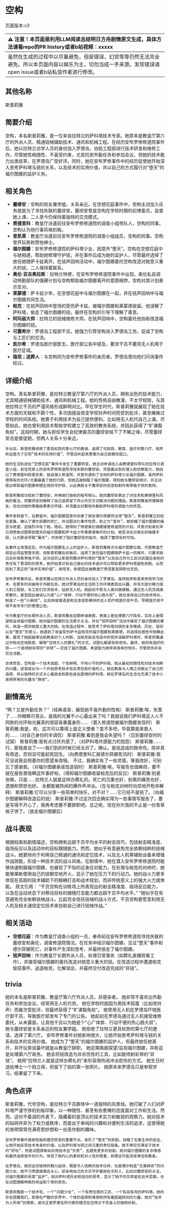 # 空构
页面版本:v3
 

| :warning: 注意！本页面是利用LLM阅读总结明日方舟剧情原文生成，具体方法请看repo的PR history或者b站视频：xxxxx           |
|:----------------------------|
| 虽然在生成的过程中以尽量避免，但是错误，幻觉等等仍然无法完全避免。所以本页面内容以娱乐为主，切勿当成一手来源。发现错误请open issue或者b站私信作者进行修改。|



## 其他名称
斯普莉雅
## 简要介绍
空构，本名斯普莉雅，是一位来自拉特兰的萨科塔技术专家。她原本是教皇厅第六厅的外派人员，精通铳械辅助技术、通讯和机械工程。在经历安布罗修修道院事件后，她以拉特兰访学人员的身份加入罗德岛，协助工程部进行技术研发和维修工作。尽管她性格随性、不喜受约束，尤其抗拒外勤任务和参加会议，但她的技术能力出类拔萃，在罗德岛广受好评。同时，她在安布罗修事件中的经历促使她开始深入思考萨科塔与铳的关系，以及技术的实用价值，并以自己的方式履行对“堕天”的福尔图娜的监护义务。
## 相关角色
-   **蕾缪安**：空构的校友兼学姐，关系亲近。在空想花庭事件中，空构主动加入任务就是为了寻找失联的蕾缪安。蕾缪安曾是空构在学校时期的纪律委员，监督她上课，二人至今仍保持着独特的交流模式。
-   **费德里科**：教皇厅派遣前往安布罗修修道院的调查小组带队人，空构的同事。空构认为他行事风格刻板。
-   **里凯莱**：教皇厅派遣前往安布罗修修道院的调查小组组员，空构的同事。空构曾开玩笑称赞他绅士。
-   **福尔图娜**：安布罗修修道院的萨科塔少女，因意外“堕天”。空构在空想花庭中与她相遇，帮助她修理守护铳，并在事件后成为她的监护人，尽管最终选择了放任她随萨卡兹离开。在铳声回响活动中，福尔图娜委托空构改造对她意义重大的铳，二人保持着联系。
-   **奥伦·亚吉奥拉斯**：拉特兰特使，在安布罗修修道院事件中出现。奥伦私自调动特勤部队的强硬计划与空构帮助福尔图娜离开的意图相悖，空构对其计划表示反对。
-   **莱蒙德**：萨卡兹少年，在空想花庭中与福尔图娜在一起，并在铳声回响中与福尔图娜共同生活。
-   **帕克**：在铳声回响中登场的受伤萨卡兹，被福尔图娜和莱蒙德收留。他误解了萨科塔，偷走了福尔图娜的铳，最终在空构的引导下理解了善意。
-   **阿玛丽大师**：拉特兰的铳械维修大师。在铳声回响中，空构委托他协助改造福尔图娜的铳。
-   **可露希尔**：罗德岛工程部干员。她强力引荐空构进入罗德岛工坊，促成了空构与工匠们的交流。
-   **凯尔希**：罗德岛医疗部医生。医疗部公告中提及，要求干员不要将无人机用于医疗区域。
-   **隐现；送葬人**：与空构同为安布罗修事件的亲历者，罗德岛曾向他们问询事件经过。
## 详细介绍
空构，真名斯普莉雅，是拉特兰教皇厅第六厅的外派人员，拥有出色的技术能力，尤其精通铳械辅助技术、通讯和机械工程。她的性格自由散漫，不太守规矩，与其他拉特兰干员的严谨风格形成鲜明对比。早在学生时代，斯普莉雅就展现了她在技术方面的天赋和不羁个性，多次因擅自改变学校铃声时间而受到批评，甚至瘫痪过学校的时间系统。她善于利用技术为自己提供便利，比如用无人机代自己上课。尽管如此，她也曾利用技术帮助学校建立了高效的教务系统，并因此获得了“旷课豁免权”。这段时期，她与担任学生会纪律委员的蕾缪安结下了不解之缘，尽管蕾缪安总是督促她，但两人关系十分亲近。

    毕业后，斯普莉雅拒绝了更具权势的第七厅的邀请，选择了司民政、教育、医疗的第六厅，她声称这是为了实现“技术的实用价值”，尽管这听起来更像为自己偷懒找借口。

    她的生活轨迹在“空想花庭”事件中发生了重要转变。她主动申请加入由费德里科带队的拉特兰调查小组，前往荒原上的安布罗修修道院寻找失联的蕾缪安。凭借着出色的潜入和侦察能力，她绕过了费德里科和里凯莱，独自潜入修道院，并意外遇到了当地的萨科塔少女福尔图娜。虽然萨科塔特有的光环/光翼暴露了她的行踪，但她迅速制服了福尔图娜，得知她与蕾缪安相识，并主动提出帮助福尔图娜修理生锈的守护铳，以此换取关于蕾缪安的信息和制作青草格子饼的食材。

    斯普莉雅成功找到了蕾缪安，并用她们独有的暗号相认。她向蕾缪安表达了对任务和费德里科风格的看法，而蕾缪安则解释了自己选择留下并以外交方式解决问题的理由。斯普莉雅虽然理解朋友，但也对她的策略效果表示怀疑，并流露出对繁琐外勤和萨科塔共感能力的厌恶。

    事件急转直下，在教堂中，福尔图娜因意外伤害了朋友德尔菲娜而当场“堕天”。斯普莉雅立刻前往查看，确认了德尔菲娜的死亡，并试图淡化事件性质，称之为“意外”。她目睹了福尔图娜的痛苦与绝望，这强烈冲击了她。随后，她得知了特使奥伦强硬接管修道院的计划，并意识到奥伦早已洞悉她试图帮助堕天的福尔图娜和萨卡兹少年莱蒙德离开的计划。她坚决反对奥伦的强硬手段，认为那会导致“屠杀”，并拒绝了阻拦蕾缪安的指令，强调了蕾缪安的可怕。

    在事件尘埃落定后，作为福尔图娜名义上的监护人，斯普莉雅再次与福尔图娜见面。尽管教皇厅规定必须监管堕天使，但斯普莉雅在权衡后，选择了放任福尔图娜随萨卡兹一同离开，只要求她日后补偿青草格子饼。这次经历让斯普莉雅对萨科塔的“堕天”以及自己作为工匠对武器应承担的责任有了更深刻的思考。她开始意识到自己擅长的技术或许可以帮助更多萨科塔避免悲剧，从而找到了真正的“技术实用价值”。她坦言，即使因此被教皇厅责怪甚至辞职也无妨。

    安布罗修事件后，斯普莉雅以拉特兰外派人员的身份加入了罗德岛。虽然她声称是来参观学习技术，但更多时间被用于外勤任务。她对罗德岛的生活和工作环境表现出兴趣，并将大部分精力投入到工程部，与工匠们交流技术，钻研无人机。她起初不愿与人面对面接触，通过无人机完成维修委托，甚至因此被误认为是“心广体胖、行动不便的热心肠大叔”。她也发挥自己的技术特长，制造了一些“小麻烦”，比如用装载语音和全息投影模块的无人机吓唬医疗部干员，导致医疗部不得不发布专门的管理公告。

    作为教皇厅的长期外派人员，斯普莉雅会定期申请离舰，表面上是处理第六厅政务，实际上是探望和监视福尔图娜。她对福尔图娜的生活表示关注，并在“铳声回响”活动中接受了福尔图娜的委托，改造一把对她意义重大的铳。在改造过程中，她思考了萨科塔对铳的复杂情感、历史、信仰以及“堕天”的意义。她遇到了收留受伤萨卡兹帕克的福尔图娜和莱蒙德，并选择在报告中隐瞒此事，展现了她超越律法和教条的个人判断。当帕克偷走改造中的铳并误解萨科塔时，斯普莉雅通过开枪向空地致意、解释“拉特兰人的葬礼”的方式，试图化解紧张和悲伤。最终，她将改造好的铳——一个能喷射彩带的“非铳”——交给了福尔图娜，希望能为她带来简单的快乐，尽管悲伤并未完全消散。

    总体而言，空构是一个技术高超、个性鲜明、不拘小节的萨科塔。她从最初的随性和对技术纯粹的兴趣，逐渐成长为一个开始思考技术背后责任和价值的人。她在教条与人情之间做出了自己的选择，并以独特的方式关心着朋友和那些身处困境的萨科塔。她在罗德岛的生活也充满了技术小发明带来的乐趣与“麻烦”。
## 剧情高光
“啊？又是外勤任务？”（经典语录，展现她不喜外勤的性格）
    斯普莉雅:唉，失策了......你眼睛可真尖，是我的光翼不小心露出来了吗？我就说我们萨科塔这人人不同款的光环和光翼真的很容易暴露身形......（潜入修道院被福尔图娜发现时）
    斯普莉雅:我是，呃，这次可以算得上是正义使者？差不多吧，毕竟算是来救人的......（对自己身份的半调侃）
    斯普莉雅:看到是我会失望吗？（见到蕾缪安时的试探）
    斯普莉雅:我有点讨厌共感了。（对萨科塔共感能力的抱怨）
    斯普莉雅:......行，那我直说了——我们到的时候已经太迟了。确认。是铳造成的致命伤。除非真有奇迹，否则没可能起死回生。（向费德里科汇报德尔菲娜死讯时）
    斯普莉雅:我可没说我会照着你的愿望来改哦。 不过，我确实有了一些灵感。等我改好，可别忘了感谢我。（对福尔图娜承诺改造铳时）
    斯普莉雅:唉，写报告也很麻烦，要不就在报告里隐瞒这件事好啦。（得知福尔图娜收留帕克后的反应）
    斯普莉雅:别紧张嘛，只是......拉特兰人就是这样办葬礼的。死亡的沉重也好，别离的痛苦也好，遗憾和愤怒也好。 全都能被热闹的爆炸声冲淡。（在与帕克对峙时向空地开枪并解释）
    斯普莉雅:它可以分享一些简单的快乐，对不对？......它已经不是铳了。（向福尔图娜解释改造后的铳）
    斯普莉雅:不过这次回去确实得为一些事情写报告了，要是写得不开心了，我再考虑要不要辞职吧。总之呢，现在你欠我的不止是一份青草格子饼了。（放走福尔图娜后）
## 战斗表现
根据档案和剧情描述，空构拥有远超干员平均水平的射击技巧，包括射击精准度、临场反应以及运动中的目标跟随能力。然而，她似乎有意避免完全依赖纯粹的铳械战斗。她更倾向于利用自己精通的通讯和定位技术，以及无人机等辅助设备来增强作战效能，形成一种技术流的战斗风格。在剧情中，她在潜入安布罗修修道院时能够快速制服福尔图娜，也展现了不俗的近身应对能力。在处理与帕克的对峙时，她能够果断使用自己的铳朝空地开火，显示了她在压力下的行动力。她的战斗力更多体现在高超的技术辅助下的精确打击和战术规划，而非传统意义上的强大火力或体能。
    原文引用：
    “干员空构在训练场上所表现出的射击精准度、临场反应能力，以及在运动状态下对移动目标的跟随打击能力都远超干员平均水平。”
    “她似乎在有意避免完全依赖铳械战斗。比起完全信任铳械的战斗方式，干员空构更愿意利用无人机及相关通信定位技术来协助自己进行铳械作战。”
## 相关活动
-   **空想花庭**：作为教皇厅调查小组的一员，奉命前往安布罗修修道院寻找失联的蕾缪安和奥伦，调查修道院情况。在任务中结识福尔图娜，见证“堕天”事件和德尔菲娜死亡，对事件产生深刻思考，并最终放走了福尔图娜。
-   **铳声回响**：作为教皇厅长期外派人员，处理日常事务（如葬礼直播观看工作），并接受福尔图娜的委托改造对她意义重大的铳。在改造过程中遭遇帕克偷窃事件，追逐帕克，化解误会，并最终交付改造完成的“非铳”。
## trivia
她的本名是斯普莉雅，教皇厅第六厅外派人员，非感染者。
    她非常不喜欢出外勤任务和参加会议，经常用无人机代劳。
    她在学校时就因为用技术捣蛋（比如改铃声）而屡次受批评，但最终获得了“旷课豁免权”。
    她曾用无人机在罗德岛吓唬医疗部干员，导致医疗部发布了专门的公告。
    她起初在罗德岛通过无人机接受维修委托，从未露面，让其他干员以为她是个“心广体胖、行动不便的热心肠大叔”。
    她与蕾缪安是关系亲近的校友兼学姐。
    她拒绝了拉特兰更具权势的第七厅的邀请，选择了第六厅。
    安布罗修事件对她影响很大，让她开始思考萨科塔与铳的关系和技术的实用价值。
    她成为了“堕天”的福尔图娜的监护人，但最终放任她离开，并开玩笑说最坏就是从教皇厅辞职。
    她定期离舰探望/监视福尔图娜，并称这是处理第六厅政务。
    她会将铳改造为非杀伤性的工具，比如能喷射彩带的“非铳”。
    她用“拉特兰人就是这样办葬礼的”来形容用热闹冲淡悲伤的方式。
    她生日时送给博士一个拍立得，但留下了拍的第一张照片。
    她原本来罗德岛只是参观学习，结果留了下来。
## 角色点评
斯普莉雅，代号空构，是拉特兰干员群体中一道独特的风景线。她打破了人们对萨科塔严谨守序的刻板印象，以一种随性、甚至有些惫懒的态度面对工作和生活。然而，这份不着调的外表下，隐藏着的是顶尖的技术实力和敏锐的观察力。她对技术的钻研并非为了权力或秩序，而是出于单纯的兴趣和对便利生活的追求，这使得她的发明常常充满奇思妙想和一丝恶作剧的趣味。

    安布罗修事件是她性格和理念转变的重要节点。亲历了“堕天”的悲剧，目睹了无辜生命的逝去，让她开始反思技术本身的价值，以及萨科塔与铳之间沉重的责任链条。她不再仅仅满足于技术的“好玩”，而是试图探索如何用技术去“负责”，去避免更多的悲剧。她对福尔图娜的复杂情感和最终选择放手的行为，体现了她内心的柔软和对人性的尊重，即便这可能违背律法和教条。

    在罗德岛，她将这份独特的魅力延续，既是令人信赖的技术伙伴，也是偶尔制造“无害麻烦”的问题少女。她不习惯直接表达关心，却会用自己的方式守护着她在乎的人，比如对蕾缪安的关注，对福尔图娜的另类“监护”。她对萨科塔历史和信仰的思考，显示了她不仅仅停留在技术层面，也在试图理解种族的命运和个体的悲伤。

    斯普莉雅是一个技术宅、一个“问题少女”、一个有责任感的工匠、一个有血有肉的萨科塔。她的存在提醒我们，即使在严酷的世界中，个体的选择和情感依然有着超越规则的力量。她对“技术为人所用”的探索，或许正是罗德岛所代表的理念在拉特兰干员身上的独特折射。